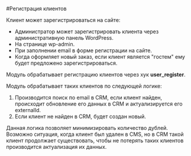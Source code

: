#Регистрация клиентов

Клиент может зарегистрироваться на сайте:
* Администратор может зарегистрировать клиента через административную панель WordPress.
* На странице wp-admin.
* При заполнении email в форме регистрации на сайте.
* Когда оформляет новый заказ, если клиент является "гостем" ему будет предложено зарегистрироваться.

Модуль обрабатывает регистрацию клиентов через хук **user_register**.

Модуль обрабатывает таких клиентов по следующей логике: 
1. Производится поиск по email в CRM, если клиент найден, происходит обновление его данных в CRM и актуализируется его externalId.
2. Если клиент не найден в CRM, будет создан новый.

Данная логика позволяет минимизировать количество дублей. 
Возможно ситуация, когда клиент был удален в CMS, но в CRM такой клиент продолжает существовать, чтобы не потерять таких клиентов производится актуализация их данных.

